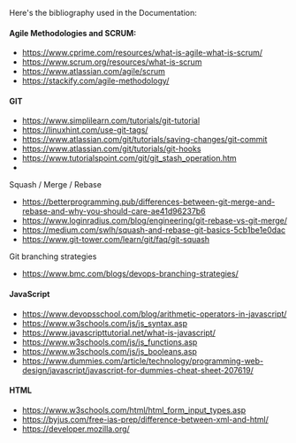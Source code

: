 Here's the bibliography used in the Documentation:

#### Agile Methodologies and SCRUM:
- https://www.cprime.com/resources/what-is-agile-what-is-scrum/
- https://www.scrum.org/resources/what-is-scrum
- https://www.atlassian.com/agile/scrum
- https://stackify.com/agile-methodology/

#### GIT
- https://www.simplilearn.com/tutorials/git-tutorial
- https://linuxhint.com/use-git-tags/
- https://www.atlassian.com/git/tutorials/saving-changes/git-commit
- https://www.atlassian.com/git/tutorials/git-hooks
- https://www.tutorialspoint.com/git/git_stash_operation.htm
- 
Squash / Merge / Rebase
- https://betterprogramming.pub/differences-between-git-merge-and-rebase-and-why-you-should-care-ae41d96237b6
- https://www.loginradius.com/blog/engineering/git-rebase-vs-git-merge/
- https://medium.com/swlh/squash-and-rebase-git-basics-5cb1be1e0dac
- https://www.git-tower.com/learn/git/faq/git-squash

Git branching strategies
- https://www.bmc.com/blogs/devops-branching-strategies/

#### JavaScript
- https://www.devopsschool.com/blog/arithmetic-operators-in-javascript/
- https://www.w3schools.com/js/js_syntax.asp
- https://www.javascripttutorial.net/what-is-javascript/
- https://www.w3schools.com/js/js_functions.asp
- https://www.w3schools.com/js/js_booleans.asp
- https://www.dummies.com/article/technology/programming-web-design/javascript/javascript-for-dummies-cheat-sheet-207619/

#### HTML
- https://www.w3schools.com/html/html_form_input_types.asp
- https://byjus.com/free-ias-prep/difference-between-xml-and-html/
- https://developer.mozilla.org/

